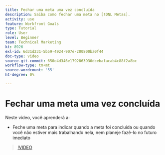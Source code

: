 ```yaml
---
title: Fechar uma meta uma vez concluída
description: Saiba como fechar uma meta no [!DNL Metas].
activity: use
feature: Workfront Goals
type: Tutorial
role: User
level: Beginner
team: Technical Marketing
kt: 8926
exl-id: 6d31d231-5b59-4924-907e-200800ba0f44
doc-type: video
source-git-commit: 650e4d346e1792863930dcebafacab4c88f2a8bc
workflow-type: tm+mt
source-wordcount: '55'
ht-degree: 0%

---
```


# Fechar uma meta uma vez concluída

Neste vídeo, você aprenderá a:

* Feche uma meta para indicar quando a meta foi concluída ou quando você não estiver mais trabalhando nela, nem planeje fazê-lo no futuro imediato

>[!VIDEO](https://video.tv.adobe.com/v/335198/?quality=12&learn=on)
